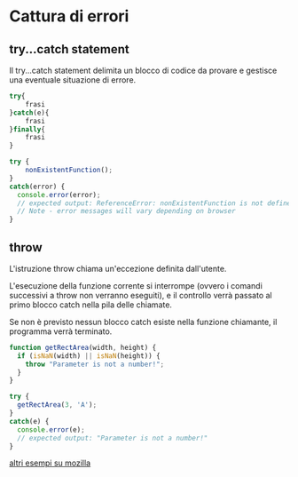 # Cattura di errori


## try...catch statement

Il try...catch statement delimita un blocco di codice da provare e gestisce una eventuale situazione di errore.




```javascript
try{
    frasi
}catch(e){
    frasi
}finally{
    frasi
}
```


```javascript
try {
    nonExistentFunction();
}
catch(error) {
  console.error(error);
  // expected output: ReferenceError: nonExistentFunction is not defined
  // Note - error messages will vary depending on browser
}
```

## throw

L'istruzione throw chiama un'eccezione definita dall'utente. 

L'esecuzione della funzione corrente si interrompe (ovvero i comandi successivi a throw non verranno eseguiti), e il controllo verrà passato al primo blocco catch nella pila delle chiamate. 

Se non è previsto nessun blocco catch esiste nella funzione chiamante, il programma verrà terminato.



```javascript
function getRectArea(width, height) {
  if (isNaN(width) || isNaN(height)) {
    throw "Parameter is not a number!";
  }
}

try {
  getRectArea(3, 'A');
}
catch(e) {
  console.error(e);
  // expected output: "Parameter is not a number!"
}
```

[altri esempi su mozilla](https://developer.mozilla.org/it/docs/Web/JavaScript/Reference/Statements/throw)